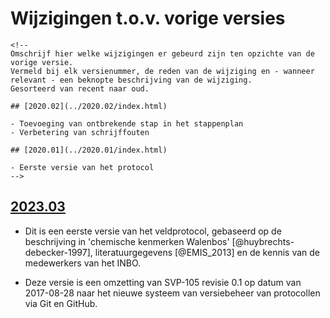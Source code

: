# Wijzigingen t.o.v. vorige versies

```{=html}
<!--
Omschrijf hier welke wijzigingen er gebeurd zijn ten opzichte van de vorige versie. 
Vermeld bij elk versienummer, de reden van de wijziging en - wanneer relevant - een beknopte beschrijving van de wijziging.
Gesorteerd van recent naar oud. 

## [2020.02](../2020.02/index.html)

- Toevoeging van ontbrekende stap in het stappenplan
- Verbetering van schrijffouten

## [2020.01](../2020.01/index.html)

- Eerste versie van het protocol
-->
```
## [2023.03](../2023.03/index.html)

-   Dit is een eerste versie van het veldprotocol, gebaseerd op de beschrijving in 'chemische kenmerken Walenbos' [@huybrechts-debecker-1997], literatuurgegevens [@EMIS_2013] en de kennis van de medewerkers van het INBO.

-   Deze versie is een omzetting van SVP-105 revisie 0.1 op datum van 2017-08-28 naar het nieuwe systeem van versiebeheer van protocollen via Git en GitHub.
